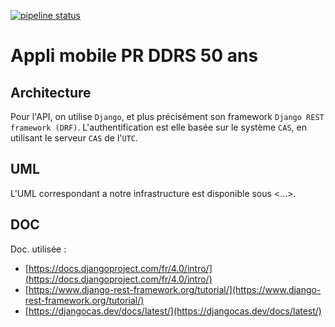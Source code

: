 [![pipeline status](https://gitlab.utc.fr/pr-ddrs-50ans/ddrsapp-back/badges/main/pipeline.svg)](https://gitlab.utc.fr/pr-ddrs-50ans/ddrsapp-back/-/commits/main)

# Appli mobile PR DDRS 50 ans

## Architecture

Pour l'API, on utilise `Django`, et plus précisément son framework `Django REST framework (DRF)`. L'authentification est elle basée sur le système `CAS`, en utilisant le serveur `CAS` de l'`UTC`.

## UML

L'UML correspondant a notre infrastructure est disponible sous <...>.

## DOC

Doc. utilisée : 

- [https://docs.djangoproject.com/fr/4.0/intro/](https://docs.djangoproject.com/fr/4.0/intro/)
- [https://www.django-rest-framework.org/tutorial/](https://www.django-rest-framework.org/tutorial/)
- [https://djangocas.dev/docs/latest/](https://djangocas.dev/docs/latest/)

